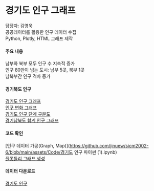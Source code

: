 # 경기도 인구 그래프

담당자: 김영욱<br>
공공데이터를 활용한 인구 데이터 수집<br>
Python, Plotly, HTML 그래프 제작<br>

#### 주요 내용

남부와 북부 모두 인구 수 지속적 증가<br>
인구 80만이 넘는 도시: 남부 5곳, 북부 1곳<br>
남북부간 인구 격차 증가<br>


#### 경기북도 인구
[경기도 인구 그래프](https://jinuew.github.io/sicm2002-6/assets/막대그래프.html)<br>
[인구 변화 그래프](https://jinuew.github.io/sicm2002-6/assets/꺾은선그래프.html)<br>
[경기도 인구 단계 구분도](https://jinuew.github.io/sicm2002-6/assets/경기도인구단계구분도.html)<br>
[경기남북도 합계 인구 그래프](https://jinuew.github.io/sicm2002-6/assets/data_to_html_graph.html)

#### 코드 확인
[인구 데이터 가공(Graph, Map)](https://github.com/jinuew/sicm2002-6/blob/main/assets/Code/경기도 인구 파이썬 (1).ipynb)<br>
[플롯틀리 그래프 생성](https://github.com/jinuew/sicm2002-6/blob/main/assets/Code/플롯틀리.ipynb)


#### 데이터 다운로드
[경기도 인구](https://github.com/jinuew/sicm2002-6/raw/main/assets/Data/gyeonggi_pop.xlsx)<br>
